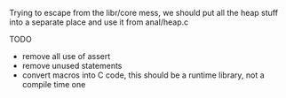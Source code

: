 Trying to escape from the libr/core mess, we should put all the heap stuff into a separate place and use it from anal/heap.c

TODO

* remove all use of assert
* remove unused statements
* convert macros into C code, this should be a runtime library, not a compile time one
